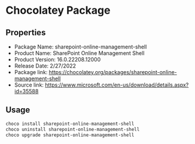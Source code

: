 # Chocolatey Package

## Properties

* Package Name: sharepoint-online-management-shell
* Product Name: SharePoint Online Management Shell
* Product Version: 16.0.22208.12000
* Release Date: 2/27/2022
* Package link: https://chocolatey.org/packages/sharepoint-online-management-shell
* Source link: https://www.microsoft.com/en-us/download/details.aspx?id=35588

## Usage

```powershell
choco install sharepoint-online-management-shell
choco uninstall sharepoint-online-management-shell
choco upgrade sharepoint-online-management-shell
```
